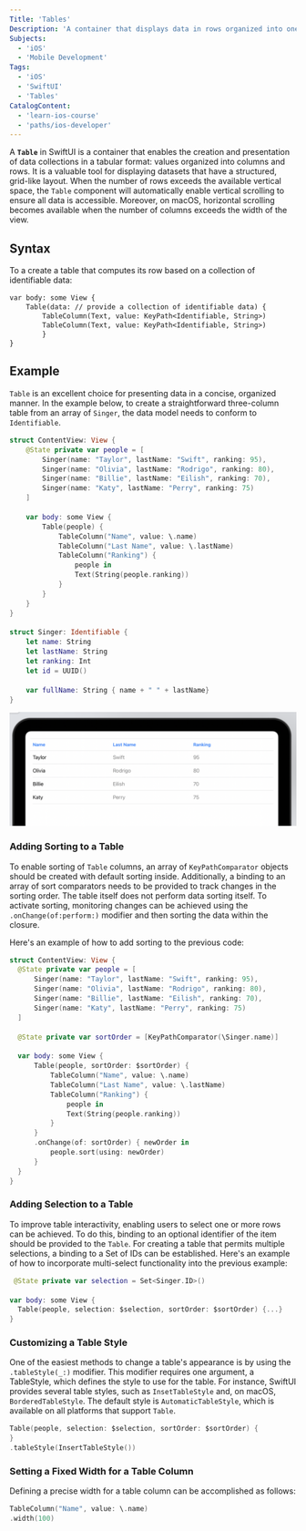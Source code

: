 ```yaml
---
Title: 'Tables' 
Description: 'A container that displays data in rows organized into one or more columns and optionally allows the selection of one or more items.'
Subjects: 
  - 'iOS'
  - 'Mobile Development'
Tags:
  - 'iOS'
  - 'SwiftUI'
  - 'Tables'
CatalogContent:
  - 'learn-ios-course'
  - 'paths/ios-developer'
---
```


A **`Table`** in SwiftUI is a container that enables the creation and presentation of data collections in a tabular format: values organized into columns and rows. It is a valuable tool for displaying datasets that have a structured, grid-like layout. When the number of rows exceeds the available vertical space, the `Table` component will automatically enable vertical scrolling to ensure all data is accessible. Moreover, on macOS, horizontal scrolling becomes available when the number of columns exceeds the width of the view.

## Syntax
To a create a table that computes its row based on a collection of identifiable data: 

```pseudo
var body: some View {
    Table(data: // provide a collection of identifiable data) {
        TableColumn(Text, value: KeyPath<Identifiable, String>)
        TableColumn(Text, value: KeyPath<Identifiable, String>)
        }
}
```

## Example

`Table` is an excellent choice for presenting data in a concise, organized manner. In the example below, to create a straightforward three-column table from an array of `Singer`, the data model needs to conform to `Identifiable`.

```swift
struct ContentView: View {
    @State private var people = [
        Singer(name: "Taylor", lastName: "Swift", ranking: 95),
        Singer(name: "Olivia", lastName: "Rodrigo", ranking: 80),
        Singer(name: "Billie", lastName: "Eilish", ranking: 70),
        Singer(name: "Katy", lastName: "Perry", ranking: 75)
    ]
    
    var body: some View {
        Table(people) {
            TableColumn("Name", value: \.name)
            TableColumn("Last Name", value: \.lastName)
            TableColumn("Ranking") {
                people in
                Text(String(people.ranking))
            }
        }
    }
}

struct Singer: Identifiable {
    let name: String
    let lastName: String
    let ranking: Int
    let id = UUID()
    
    var fullName: String { name + " " + lastName}
}
```

![SwiftUI Tables](media/swiftui-tables.png)


### Adding Sorting to a Table

To enable sorting of `Table` columns, an array of `KeyPathComparator` objects should be created with default sorting inside. Additionally, a binding to an array of sort comparators needs to be provided to track changes in the sorting order. The table itself does not perform data sorting itself. To activate sorting, monitoring changes can be achieved using the `.onChange(of:perform:)` modifier and then sorting the data within the closure.

Here's an example of how to add sorting to the previous code:

```swift
struct ContentView: View {
  @State private var people = [
      Singer(name: "Taylor", lastName: "Swift", ranking: 95),
      Singer(name: "Olivia", lastName: "Rodrigo", ranking: 80),
      Singer(name: "Billie", lastName: "Eilish", ranking: 70),
      Singer(name: "Katy", lastName: "Perry", ranking: 75)
  ]
  
  @State private var sortOrder = [KeyPathComparator(\Singer.name)]
  
  var body: some View {
      Table(people, sortOrder: $sortOrder) {
          TableColumn("Name", value: \.name)
          TableColumn("Last Name", value: \.lastName)
          TableColumn("Ranking") {
              people in
              Text(String(people.ranking))
          }
      }
      .onChange(of: sortOrder) { newOrder in
          people.sort(using: newOrder)
      }
  }
}
```

### Adding Selection to a Table

To improve table interactivity, enabling users to select one or more rows can be achieved. To do this, binding to an optional identifier of the item should be provided to the `Table`. For creating a table that permits multiple selections, a binding to a Set of IDs can be established. Here's an example of how to incorporate multi-select functionality into the previous example:

```swift
 @State private var selection = Set<Singer.ID>()

var body: some View {
  Table(people, selection: $selection, sortOrder: $sortOrder) {...}
}
```

### Customizing a Table Style

One of the easiest methods to change a table's appearance is by using the `.tableStyle(_:)` modifier. This modifier requires one argument, a TableStyle, which defines the style to use for the table. For instance, SwiftUI provides several table styles, such as `InsetTableStyle` and, on macOS, `BorderedTableStyle`. The default style is `AutomaticTableStyle`, which is available on all platforms that support `Table`.

```swift
Table(people, selection: $selection, sortOrder: $sortOrder) {
} 
.tableStyle(InsertTableStyle())
```

### Setting a Fixed Width for a Table Column

Defining a precise width for a table column can be accomplished as follows:

```swift
TableColumn("Name", value: \.name)
.width(100)
```
